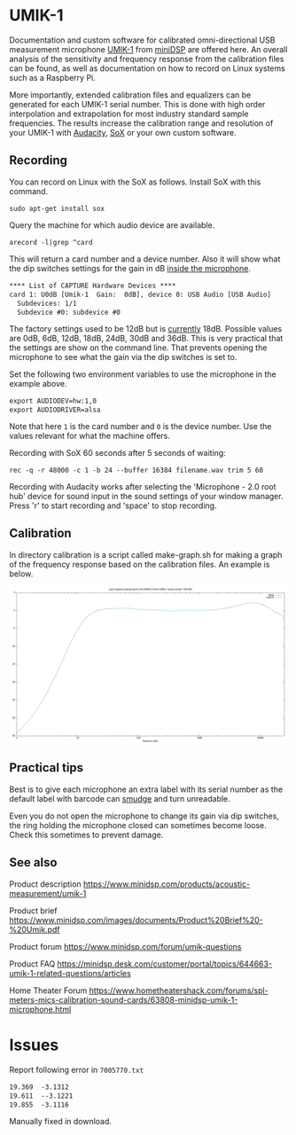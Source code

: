 # UMIK-1

Documentation and custom software for calibrated omni-directional USB measurement
microphone [UMIK-1](https://minidsp.com/products/acoustic-measurement/umik-1)
from [miniDSP](https://minidsp.com) are offered here. An overall analysis of the
sensitivity and frequency response from the calibration files can be found, as
well as documentation on how to record on Linux systems such as a Raspberry Pi.

More importantly, extended calibration files and equalizers can be generated for
each UMIK-1 serial number. This is done with high order interpolation and
extrapolation for most industry standard sample frequencies. The results
increase the calibration range and resolution of your UMIK-1 with
[Audacity](https://audacityteam.org), [SoX](http://sox.sourceforge.net) or your
own custom software.

## Recording

You can record on Linux with the SoX as follows. Install SoX with this command.

    sudo apt-get install sox

Query the machine for which audio device are available.

    arecord -l|grep ^card

This will return a card number and a device number. Also it will show what the
dip switches settings for the gain in dB
[inside the microphone](https://www.minidsp.com/forum/umik-questions/9249-umik-new-pcb-installation-question).

    **** List of CAPTURE Hardware Devices ****
    card 1: U0dB [Umik-1  Gain:  0dB], device 0: USB Audio [USB Audio]
      Subdevices: 1/1
      Subdevice #0: subdevice #0

The factory settings used to be 12dB but is
[currently](https://www.minidsp.com/forum/umik-questions/10285-umik-1-standard-factory-gain)
18dB. Possible values are 0dB, 6dB, 12dB, 18dB, 24dB, 30dB and 36dB. This is
very practical that the settings are show on the command line. That prevents
opening the microphone to see what the gain via the dip switches is set to.

Set the following two environment variables to use the microphone in the
example above.

    export AUDIODEV=hw:1,0
    export AUDIODRIVER=alsa

Note that here `1` is the card number and `0` is the device number. Use the
values relevant for what the machine offers.

Recording with SoX 60 seconds after 5 seconds of waiting:

    rec -q -r 48000 -c 1 -b 24 --buffer 16384 filename.wav trim 5 60

Recording with Audacity works after selecting the 'Microphone - 2.0 root hub' device for sound input in the sound settings of your window manager. Press 'r' to start recording and 'space' to stop recording.


## Calibration

In directory calibration is a script called make-graph.sh for making a graph of
the frequency response based on the calibration files. An example is below.

![](https://raw.githubusercontent.com/PanderMusubi/umik-1/master/generated/graphs/7007184-fit-response.png)

## Practical tips

Best is to give each microphone an extra label with its serial number as the
default label with barcode can
[smudge](https://www.minidsp.com/forum/umik-questions/11202-labels-with-serial-numbers-smudge)
and turn unreadable.

Even you do not open the microphone to change its gain via dip switches, the
ring holding the microphone closed can sometimes become loose. Check this
sometimes to prevent damage.

## See also

Product description
https://www.minidsp.com/products/acoustic-measurement/umik-1

Product brief
https://www.minidsp.com/images/documents/Product%20Brief%20-%20Umik.pdf

Product forum
https://www.minidsp.com/forum/umik-questions

Product FAQ
https://minidsp.desk.com/customer/portal/topics/644663-umik-1-related-questions/articles

Home Theater Forum
https://www.hometheatershack.com/forums/spl-meters-mics-calibration-sound-cards/63808-minidsp-umik-1-microphone.html

# Issues

Report following error in `7005770.txt`

    19.369	-3.1312
    19.611	--3.1221
    19.855	-3.1116

Manually fixed in download.
